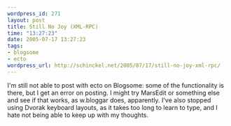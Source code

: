 ```yaml
--- 
wordpress_id: 271
layout: post
title: Still No Joy (XML-RPC)
time: "13:27:23"
date: 2005-07-17 13:27:23
tags: 
- blogsome
- ecto
wordpress_url: http://schinckel.net/2005/07/17/still-no-joy-xml-rpc/
---
```

I'm still not able to post with ecto on Blogsome: some of the functionality is there, but I get an error on posting. I might try MarsEdit or something else and see if that works, as w.bloggar does, apparently. I've also stopped using Dvorak keyboard layouts, as it takes too long to learn to type, and I hate not being able to keep up with my thoughts. 

